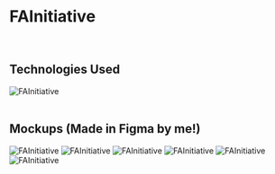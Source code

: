 # FAInitiative
<br />

## Technologies Used

![FAInitiative](https://github.com/juliuscecilia33/FAInitiative/blob/main/client/public/images/Logos.png)
<br />
<br />

## Mockups (Made in Figma by me!)

![FAInitiative](https://github.com/juliuscecilia33/FAInitiative/blob/main/client/public/images/Page1.png)
![FAInitiative](https://github.com/juliuscecilia33/FAInitiative/blob/main/mockups/Page6.png)
![FAInitiative](https://github.com/juliuscecilia33/FAInitiative/blob/main/client/public/images/Page2.png)
![FAInitiative](https://github.com/juliuscecilia33/FAInitiative/blob/main/client/public/images/Page3.png)
![FAInitiative](https://github.com/juliuscecilia33/FAInitiative/blob/main/client/public/images/Page4.png)
![FAInitiative](https://github.com/juliuscecilia33/FAInitiative/blob/main/client/public/images/Page5.png)
